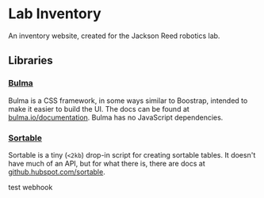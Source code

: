 # Lab Inventory

An inventory website, created for the Jackson Reed robotics lab.

## Libraries

### [Bulma](https://bulma.io/)

Bulma is a CSS framework, in some ways similar to Boostrap, intended to make it easier to build the UI. The docs can be found at [bulma.io/documentation](https://bulma.io/documentation/). Bulma has no JavaScript dependencies.

### [Sortable](https://github.com/HubSpot/sortable)

Sortable is a tiny (`<2kb`) drop-in script for creating sortable tables. It doesn't have much of an API, but for what there is, there are docs at [github.hubspot.com/sortable](https://github.hubspot.com/sortable/api/options/).

test webhook
